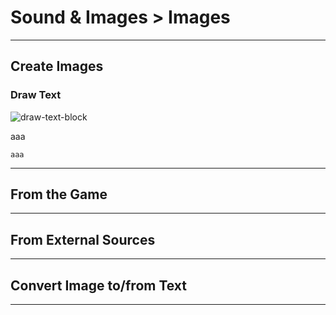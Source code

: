 # Sound & Images > Images

***

## Create Images

### Draw Text

![draw-text-block](http://static.stencyl.com/pedia2/block-images/9%20-%20Drawing/0%20-%20Drawing/draw-text.png)

aaa

```
aaa
```

***

## From the Game

***

## From External Sources

***

## Convert Image to/from Text

***
